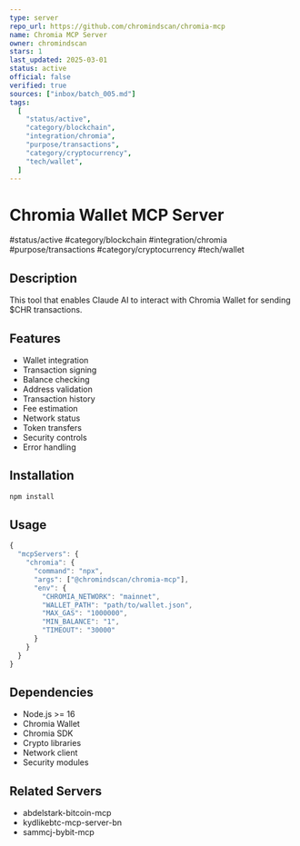 ```yaml
---
type: server
repo_url: https://github.com/chromindscan/chromia-mcp
name: Chromia MCP Server
owner: chromindscan
stars: 1
last_updated: 2025-03-01
status: active
official: false
verified: true
sources: ["inbox/batch_005.md"]
tags:
  [
    "status/active",
    "category/blockchain",
    "integration/chromia",
    "purpose/transactions",
    "category/cryptocurrency",
    "tech/wallet",
  ]
---
```


# Chromia Wallet MCP Server

#status/active #category/blockchain #integration/chromia #purpose/transactions #category/cryptocurrency #tech/wallet

## Description

This tool that enables Claude AI to interact with Chromia Wallet for sending $CHR transactions.

## Features

- Wallet integration
- Transaction signing
- Balance checking
- Address validation
- Transaction history
- Fee estimation
- Network status
- Token transfers
- Security controls
- Error handling

## Installation

```bash
npm install
```

## Usage

```javascript
{
  "mcpServers": {
    "chromia": {
      "command": "npx",
      "args": ["@chromindscan/chromia-mcp"],
      "env": {
        "CHROMIA_NETWORK": "mainnet",
        "WALLET_PATH": "path/to/wallet.json",
        "MAX_GAS": "1000000",
        "MIN_BALANCE": "1",
        "TIMEOUT": "30000"
      }
    }
  }
}
```

## Dependencies

- Node.js >= 16
- Chromia Wallet
- Chromia SDK
- Crypto libraries
- Network client
- Security modules

## Related Servers

- abdelstark-bitcoin-mcp
- kydlikebtc-mcp-server-bn
- sammcj-bybit-mcp
